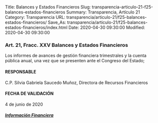 Title: Balances y Estados Financieros
Slug: transparencia-articulo-21-f25-balances-estados-financieros
Summary: Transparencia, Artículo 21
Category: Transparencia
URL: transparencia/articulo-21/f25-balances-estados-financieros/
Save_As: transparencia/articulo-21/f25-balances-estados-financieros/index.html
Date: 2020-04-30 09:30:00
Modified: 2020-04-30 09:30:00


### Art. 21, Fracc. XXV Balances y Estados Financieros

Los informes de avances de gestión financiera trimestrales y la cuenta pública anual, una vez que se presenten ante el Congreso del Estado;

#### RESPONSABLE

C.P. Silvia Gabriela Saucedo Muñoz, Directora de Recursos Financieros

#### FECHA DE VALIDACIÓN

4 de junio de 2020

##### [Información Financiera](https://www.pjecz.gob.mx/armonizacion-contable/)


 


